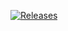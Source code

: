 [![Releases](https://img.shields.io/github/release/Yehtetag11/DevOpsLab.svg?style=flat-square)](https://github.com/Yehtetag11/DevOpsLab/releases)
